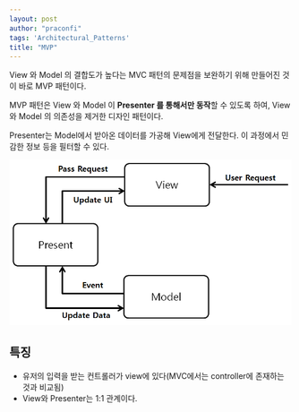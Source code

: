 ```yaml
---
layout: post
author: "praconfi"
tags: 'Architectural_Patterns'
title: "MVP"
---
```

View 와 Model 의 결합도가 높다는 MVC 패턴의 문제점을 보완하기 위해 만들어진 것이 바로 MVP 패턴이다.

MVP 패턴은 View 와 Model 이 **Presenter 를 통해서만 동작**할 수 있도록 하여, View 와 Model 의 의존성을 제거한 디자인 패턴이다.

Presenter는 Model에서 받아온 데이터를 가공해 View에게 전달한다. 이 과정에서 민감한 정보 등을 필터할 수 있다.

![](assets/imgs/../../../assets/imgs/2022-12-22/mvp.png)

## 특징
- 유저의 입력을 받는 컨트롤러가 view에 있다(MVC에서는 controller에 존재하는 것과 비교됨)
- View와 Presenter는 1:1 관계이다.